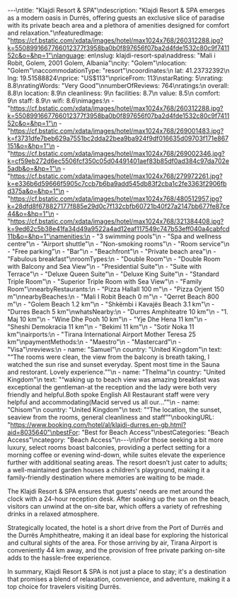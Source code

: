 ---\ntitle: "Klajdi Resort & SPA"\ndescription: "Klajdi Resort & SPA emerges as a modern oasis in Durrës, offering guests an exclusive slice of paradise with its private beach area and a plethora of amenities designed for comfort and relaxation."\nfeaturedImage: "https://cf.bstatic.com/xdata/images/hotel/max1024x768/260312288.jpg?k=5508991667766012377f3958ba0b0f897656f07ba2d4fde1532c80c9f741152c&o=&hp=1"\nlanguage: en\nslug: klajdi-resort-spa\naddress: "Mali i Robit, Golem, 2001 Golem, Albania"\ncity: "Golem"\nlocation: "Golem"\naccommodationType: "resort"\ncoordinates:\n  lat: 41.23732392\n  lng: 19.51588824\nprice: "US$113"\npriceFrom: 113\nstarRating: 5\nrating: 8.8\nratingWords: "Very Good"\nnumberOfReviews: 764\nratings:\n  overall: 8.8\n  location: 8.9\n  cleanliness: 9\n  facilities: 8.7\n  value: 8.5\n  comfort: 9\n  staff: 8.9\n  wifi: 8.6\nimages:\n  - "https://cf.bstatic.com/xdata/images/hotel/max1024x768/260312288.jpg?k=5508991667766012377f3958ba0b0f897656f07ba2d4fde1532c80c9f741152c&o=&hp=1"\n  - "https://cf.bstatic.com/xdata/images/hotel/max1024x768/269001483.jpg?k=f3731dfe7beb629a7551bc2dda22bea9ba924f9df016635d09703f171e867151&o=&hp=1"\n  - "https://cf.bstatic.com/xdata/images/hotel/max1024x768/269002346.jpg?k=cf59eb272d6ec5506fcf350c05d04491401aef83b85df0ad384c97da702e5adb&o=&hp=1"\n  - "https://cf.bstatic.com/xdata/images/hotel/max1024x768/279972261.jpg?k=e336b6d59666f5905c7ccb7b6ba9add545db83f2cba1c2fe3363f2906fbd375a&o=&hp=1"\n  - "https://cf.bstatic.com/xdata/images/hotel/max1024x768/480512957.jpg?k=28dfd8f678827177f885e29d0c7f132cbfb60721b40f27a2147bb677fe87ce44&o=&hp=1"\n  - "https://cf.bstatic.com/xdata/images/hotel/max1024x768/321384408.jpg?k=9ed62c5b38e41fa34d49a9522a4ad12eaf117549c747b53eff040a4cabfcd11b&o=&hp=1"\namenities:\n  - "3 swimming pools"\n  - "Spa and wellness centre"\n  - "Airport shuttle"\n  - "Non-smoking rooms"\n  - "Room service"\n  - "Free parking"\n  - "Bar"\n  - "Beachfront"\n  - "Private beach area"\n  - "Fabulous breakfast"\nroomTypes:\n  - "Double Room"\n  - "Double Room with Balcony and Sea View"\n  - "Presidential Suite"\n  - "Suite with Terrace"\n  - "Deluxe Queen Suite"\n  - "Deluxe King Suite"\n  - "Standard Triple Room"\n  - "Superior Triple Room with Sea View"\n  - "Family Room"\nnearbyRestaurants:\n  - "Pizza Hallall 100 m"\n  - "Pizza Orjent 150 m"\nnearbyBeaches:\n  - "Mali I Robit Beach 0 m"\n  - "Qerret Beach 800 m"\n  - "Golem Beach 1.2 km"\n  - "Shkëmbi i Kavajës Beach 3.1 km"\n  - "Durres Beach 5 km"\nwhatsNearby:\n  - "Durres Amphiteatre 10 km"\n  - "1. Maj 10 km"\n  - "Wine Dhe Pooh 10 km"\n  - "Yje Dhe Hena 11 km"\n  - "Sheshi Demokracia 11 km"\n  - "Bekimi 11 km"\n  - "Sotir Noka 11 km"\nairports:\n  - "Tirana International Airport Mother Teresa 25 km"\npaymentMethods:\n  - "Maestro"\n  - "Mastercard"\n  - "Visa"\nreviews:\n  - name: "Samuel"\n    country: "United Kingdom"\n    text: "“The rooms were clean, the view from the balcony is breath taking, I watched the sun rise and sunset everyday. Spent most time in the Sauna and restorant. Lovely experience.”"\n  - name: "Thelma"\n    country: "United Kingdom"\n    text: "“waking up to beach view was amazing
breakfast was exceptional
the gentleman-at the reception and the lady were both very friendly and helpful.Both spoke English
All Restaurant staff were very helpful and accommodating(Macid served us all our...”"\n  - name: "Chisom"\n    country: "United Kingdom"\n    text: "“The location, the sunset, seaview from the rooms, general cleanliness and staff”"\nbookingURL: "https://www.booking.com/hotel/al/klajdi-durres.en-gb.html?aid=8035640"\nbestFor: "Best for Beach Access"\nbestCategories: "Beach Access"\ncategory: "Beach Access"\n---\n\nFor those seeking a bit more luxury, select rooms boast balconies, providing a perfect setting for a morning coffee or evening wind-down, while suites elevate the experience further with additional seating areas. The resort doesn’t just cater to adults; a well-maintained garden houses a children's playground, making it a family-friendly destination where memories are waiting to be made.

The Klajdi Resort & SPA ensures that guests’ needs are met around the clock with a 24-hour reception desk. After soaking up the sun on the beach, visitors can unwind at the on-site bar, which offers a variety of refreshing drinks in a relaxed atmosphere.

Strategically located, the hotel is a short drive from the Port of Durrës and the Durrës Amphitheatre, making it an ideal base for exploring the historical and cultural sights of the area. For those arriving by air, Tirana Airport is conveniently 44 km away, and the provision of free private parking on-site adds to the hassle-free experience.

In summary, Klajdi Resort & SPA is not just a place to stay; it's a destination that promises a blend of relaxation, convenience, and adventure, making it a top choice for travelers visiting Durrës.